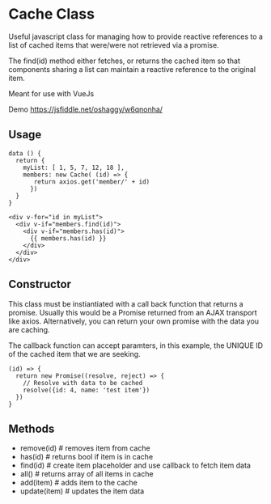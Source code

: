 # Cache Class

Useful javascript class for managing how to provide reactive references to a list of cached items that were/were not retrieved via a promise.

The find(id) method either fetches, or returns the cached item so that components sharing a list can maintain a reactive reference to the original item.

Meant for use with VueJs

Demo https://jsfiddle.net/oshaggy/w6qnonha/

## Usage

```
data () {
  return {
    myList: [ 1, 5, 7, 12, 18 ],
    members: new Cache( (id) => {
       return axios.get('member/' + id)
      })
  }
}

<div v-for="id in myList">
  <div v-if="members.find(id)">
    <div v-if="members.has(id)">
      {{ members.has(id) }}
    </div>
  </div>
</div>
```

## Constructor

This class must be instiantiated with a call back function that returns a promise.  Usually this would be a Promise returned from an AJAX transport like axios.  Alternatively, you can return your own promise with the data you are caching.  

The callback function can accept paramters, in this example, the UNIQUE ID of the cached item that we are seeking.

```
(id) => {
  return new Promise((resolve, reject) => {
    // Resolve with data to be cached
    resolve({id: 4, name: 'test item'})
  })
}
```

## Methods

* remove(id)   # removes item from cache
* has(id)      # returns bool if item is in cache
* find(id)     # create item placeholder and use callback to fetch item data
* all()        # returns array of all items in cache
* add(item)    # adds item to the cache
* update(item) # updates the item data
